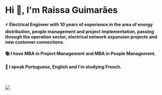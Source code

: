 # Hi 👋, I'm Raissa Guimarães

#### ⚡ Electrical Engineer with 10 years of experience in the area of energy distribution, people management and project implementation, passing through the operation sector, electrical network expansion projects and new customer connections. 
#### 📚 I have MBA in Project Management and MBA in People Management.
#### 💬 I speak Portuguese, English and I'm studying French.

</div>

<br>


<div align="start">


</div>

<div> 
  
 <a href="https://www.linkedin.com/in/raissa-curty/" target="_blank"><img src="https://img.shields.io/badge/-LinkedIn-%230077B5?style=for-the-badge&logo=linkedin&logoColor=white" target="_blank"></a> 
  
</div>



